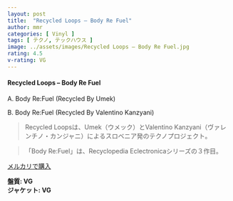 ```yaml
---
layout: post
title:  "Recycled Loops – Body Re Fuel"
author: mmr
categories: [ Vinyl ]
tags: [ テクノ, テックハウス ]
image: ../assets/images/Recycled Loops – Body Re Fuel.jpg
rating: 4.5
v-rating: VG
---
```


#### Recycled Loops – Body Re Fuel

A. Body Re:Fuel (Recycled By Umek)

B. Body Re:Fuel (Recycled By Valentino Kanzyani)

> Recycled Loopsは、Umek（ウメック）とValentino Kanzyani（ヴァレンチノ・カンジャニ）によるスロベニア発のテクノプロジェクト。

> 「Body Re:Fuel」は、Recyclopedia Eclectronicaシリーズの３作目。



[メルカリで購入](https://jp.mercari.com/item/m73344669027)

<div class="mt-4 mb-4 d-flex align-items-center">
<strong class="mr-1">盤質: VG</strong>
</div>
<div class="mt-4 mb-4 d-flex align-items-center">
<strong class="mr-1">ジャケット: VG</strong>
</div>
